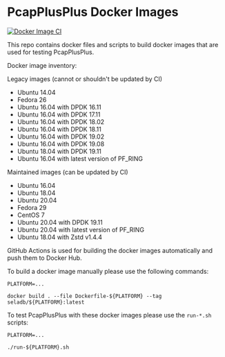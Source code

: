 # PcapPlusPlus Docker Images

[![Docker Image CI](https://github.com/seladb/PcapPlusPlus-DockerImages/actions/workflows/docker-image.yml/badge.svg)](https://github.com/seladb/PcapPlusPlus-DockerImages/actions/workflows/docker-image.yml)

This repo contains docker files and scripts to build docker images that are used for testing PcapPlusPlus.

Docker image inventory:

Legacy images (cannot or shouldn't be updated by CI)
- Ubuntu 14.04
- Fedora 26
- Ubuntu 16.04 with DPDK 16.11
- Ubuntu 16.04 with DPDK 17.11
- Ubuntu 16.04 with DPDK 18.02
- Ubuntu 16.04 with DPDK 18.11
- Ubuntu 16.04 with DPDK 19.02
- Ubuntu 16.04 with DPDK 19.08
- Ubuntu 18.04 with DPDK 19.11
- Ubuntu 16.04 with latest version of PF_RING

Maintained images (can be updated by CI)
- Ubuntu 16.04
- Ubuntu 18.04
- Ubuntu 20.04
- Fedora 29
- CentOS 7
- Ubuntu 20.04 with DPDK 19.11
- Ubuntu 20.04 with latest version of PF_RING
- Ubuntu 18.04 with Zstd v1.4.4

GitHub Actions is used for building the docker images automatically and push them to Docker Hub.

To build a docker image manually please use the following commands:

```shell
PLATFORM=...

docker build . --file Dockerfile-${PLATFORM} --tag seladb/${PLATFORM}:latest
```

To test PcapPlusPlus with these docker images please use the `run-*.sh` scripts:

```shell
PLATFORM=...

./run-${PLATFORM}.sh
```

